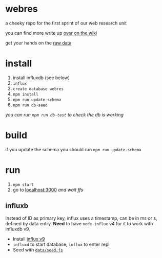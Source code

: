 # webres
a cheeky repo for the first sprint of our web research unit

you can find more write up [over on the wiki](https://github.com/zaccolley/webres/wiki/)

get your hands on the [raw data](http://labs.calcroft.co/pc-data.json)

# install

1. install influxdb (see below)
2. `influx`
3. `create database webres`
4. `npm install`
5. `npm run update-schema`
6. `npm run db-seed`

_you can run `npm run db-test` to check the db is working_

# build

if you update the schema you should run
`npm run update-schema`

# run

1. `npm start`
2. go to [localhost:3000](localhost:3000) _and wait ffs_

## influxb
Instead of ID as primary key, influx uses a timestamp, can be in ms or s, defined by data entry. **Need** to have `node-influx` v4 for it to work with influxdb v9.
- Install [influx v9](https://influxdb.com/docs/v0.9/introduction/installation.html)
- `influxd` to start database, `influx` to enter repl
- Seed with [`data/seed.js`](https://github.com/zaccolley/webres/blob/master/data/seed.js)
